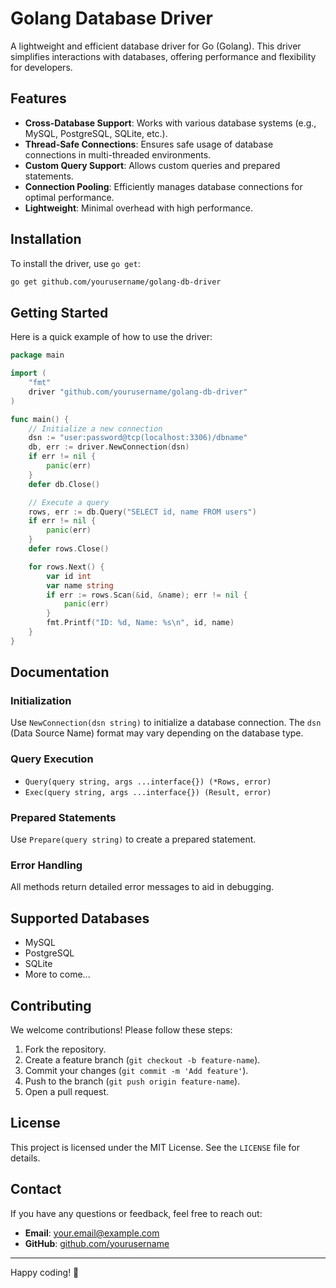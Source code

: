 # Golang Database Driver

A lightweight and efficient database driver for Go (Golang). This driver simplifies interactions with databases, offering performance and flexibility for developers.

## Features

- **Cross-Database Support**: Works with various database systems (e.g., MySQL, PostgreSQL, SQLite, etc.).
- **Thread-Safe Connections**: Ensures safe usage of database connections in multi-threaded environments.
- **Custom Query Support**: Allows custom queries and prepared statements.
- **Connection Pooling**: Efficiently manages database connections for optimal performance.
- **Lightweight**: Minimal overhead with high performance.

## Installation

To install the driver, use `go get`:

```sh
go get github.com/yourusername/golang-db-driver
```

## Getting Started

Here is a quick example of how to use the driver:

```go
package main

import (
	"fmt"
	driver "github.com/yourusername/golang-db-driver"
)

func main() {
	// Initialize a new connection
	dsn := "user:password@tcp(localhost:3306)/dbname"
	db, err := driver.NewConnection(dsn)
	if err != nil {
		panic(err)
	}
	defer db.Close()

	// Execute a query
	rows, err := db.Query("SELECT id, name FROM users")
	if err != nil {
		panic(err)
	}
	defer rows.Close()

	for rows.Next() {
		var id int
		var name string
		if err := rows.Scan(&id, &name); err != nil {
			panic(err)
		}
		fmt.Printf("ID: %d, Name: %s\n", id, name)
	}
}
```

## Documentation

### Initialization

Use `NewConnection(dsn string)` to initialize a database connection. The `dsn` (Data Source Name) format may vary depending on the database type.

### Query Execution

- `Query(query string, args ...interface{}) (*Rows, error)`
- `Exec(query string, args ...interface{}) (Result, error)`

### Prepared Statements

Use `Prepare(query string)` to create a prepared statement.

### Error Handling

All methods return detailed error messages to aid in debugging.

## Supported Databases

- MySQL
- PostgreSQL
- SQLite
- More to come...

## Contributing

We welcome contributions! Please follow these steps:

1. Fork the repository.
2. Create a feature branch (`git checkout -b feature-name`).
3. Commit your changes (`git commit -m 'Add feature'`).
4. Push to the branch (`git push origin feature-name`).
5. Open a pull request.

## License

This project is licensed under the MIT License. See the `LICENSE` file for details.

## Contact

If you have any questions or feedback, feel free to reach out:

- **Email**: your.email@example.com
- **GitHub**: [github.com/yourusername](https://github.com/yourusername)

---

Happy coding! 🚀
